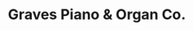 ---
title: "Graves Piano & Organ Co."
url: /columbus/graves-piano-und-organ-co/
shop: Instrumente
---